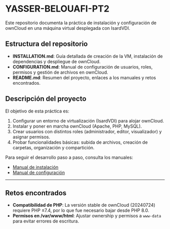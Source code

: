 # YASSER-BELOUAFI-PT2

Este repositorio documenta la práctica de instalación y configuración de ownCloud en una máquina virtual desplegada con IsardVDI.

## Estructura del repositorio

- **INSTALLATION.md**: Guía detallada de creación de la VM, instalación de dependencias y despliegue de ownCloud.
- **CONFIGURATION.md**: Manual de configuración de usuarios, roles, permisos y gestión de archivos en ownCloud.
- **README.md**: Resumen del proyecto, enlaces a los manuales y retos encontrados.

## Descripción del proyecto

El objetivo de esta práctica es:
1. Configurar un entorno de virtualización (IsardVDI) para alojar ownCloud.
2. Instalar y poner en marcha ownCloud (Apache, PHP, MySQL).
3. Crear usuarios con distintos roles (administrador, editor, visualizador) y asignar permisos.
4. Probar funcionalidades básicas: subida de archivos, creación de carpetas, organización y compartición.

Para seguir el desarrollo paso a paso, consulta los manuales:

- [Manual de instalación](INSTALLATION.md)
- [Manual de configuración](CONFIGURATION.md)

---

## Retos encontrados

- **Compatibilidad de PHP**: La versión stable de ownCloud (20240724) requiere PHP ≤7.4, por lo que fue necesario bajar desde PHP 8.0.
- **Permisos en /var/www/html**: Ajustar ownership y permisos a `www-data` para evitar errores de escritura.
